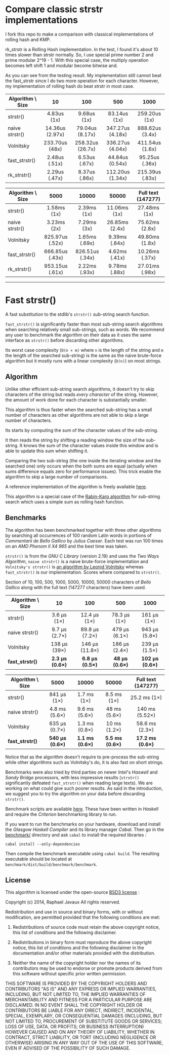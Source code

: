 Compare classic strstr implementations
======================================
I fork this repo to make a comparison with classical implementations of rolling hash and KMP.

rk_strstr is a Rolling Hash implementation. In the test, I found it's about 10 times slower than strstr normally. So, I use special prime number 2 and prime modular 2^19 - 1. With this special case, the multiply operation becomes left shift 1 and modular become bitwise and.

As you can see from the testing result. My implementation still cannot beat the fast_strstr since I do two more operation for each character. However, my implementation of rolling hash do beat strstr in most case. 

| Algorithm \ Size  | 10                | 100               | 500              | 1000              |
| ----------------- |:-----------------:|:-----------------:|:----------------:|:-----------------:|
| strstr()          |    4.83us (1x)    |   9.68us (1x)    |    83.14us (1x)   |  259.20us (1x)   |
| naive strstr()    |    14.36us (2.97x)|   79.04us (8.17x)|  347.27us (4.18x) |  888.62us (3.4x) |
| Volnitsky         |   233.70us (48x)  |  258.32us (26.7x)|  336.27us (4.04x) |  411.54us (1.6x) |
| fast_strstr()     |    2.48us (.51x)  |    6.53us (.67x) |   44.84us (0.54x) |   95.25us (.36x) |
| rk_strstr()       |    2.29us (.47x)  |    8.37us (.86x) |  112.20us (1.34x) |  215.39us (.83x) | 


| Algorithm \ Size  | 5000              | 10000             | 50000              | Full text (147277) |
| ----------------- |:-----------------:|:-----------------:|:------------------:|:------------------:|
| strstr()          |      1.58ms (1x)  |     2.39ms (1x)   |    11.06ms (1x)    |      27.48ms (1x)  |
| naive strstr()    |    3.23ms (2x)    |     7.29ms (3x)   |    26.85ms (2.4x)  |      75.62ms (2.8x)|
| Volnitsky         |  825.97us (.52x)  |     1.65ms (.69x) |     9.39ms (.84x)  |      49.80ms (1.8x)|
| fast_strstr()     |  666.85us (.43x)  |   826.51us (.34x) |     4.62ms (.41x)  |      10.26ms (.37x)|
| rk_strstr()       |  953.15us (.61x)  |     2.22ms (.93x) |     9.78ms (.88x)  |      27.01ms (.98x)|


-------------------------------------------------------------------------------

Fast strstr()
=============

A fast substitution to the stdlib's `strstr()` sub-string search function.

`fast_strstr()` is significantly faster than most sub-string search algorithms
when searching relatively small sub-strings, such as words. We recommend any
user to benchmark the algorithm on their data as it uses the same interface as
`strstr()` before discarding other algorithms.

Its worst case complexity (`O(n × m)` where `n` is the length of the string and
`m` the length of the searched sub-string) is the same as the naive brute-force
algorithm but it mostly runs with a linear complexity (`O(n)`) on most strings.

Algorithm
---------

Unlike other efficient sub-string search algorithms, it doesn't try to skip
characters of the string but reads *every character* of the string.
However, the amount of work done for each character is substantially smaller.

This algorithm is thus faster when the searched sub-string has a small number of
characters as other algorithms are not able to skip a large number of
characters.

Its starts by computing the sum of the character values of the sub-string.

It then reads the string by shifting a reading window the size of the
sub-string. It knows the sum of the character values inside this window and is
able to update this sum when shifting it.

Comparing the two sub-string (the one inside the iterating window and the
searched one) only occurs when the both sums are equal (actually when sums
difference equals zero for performance issues). This trick enable the algorithm
to skip a large number of comparisons.

A reference implementation of the algorithm is freely available
[here](fast_strstr.c).

This algorithm is a special case of the
[Rabin-Karp algorithm](http://en.wikipedia.org/wiki/Rabin-Karp_algorithm) for
sub-string search which uses a simple sum as rolling hash function.

Benchmarks
----------

The algorithm has been benchmarked together with three other algorithms by
searching all occurrences of 100 random Latin words in portions of *Commentarii
de Bello Gallico* by *Julius Caesar*. Each test was run 100 times on an
*AMD Phenom II X4 965* and the best time was taken.

`strstr()` is from the *GNU C Library* (version 2.19) and uses the *Two Ways
Algorithm*, `naive strstr()` is a naive brute-force implementation and
`Volnitsky's strstr()` is
[an algorithm by Leonid Volnitsky](http://volnitsky.com/project/str_search/)
whereas `fast_strstr()` is our implementation.
Scores where compared to `strstr()`.

Section of 10, 100, 500, 1000, 5000, 10000, 50000 characters of *Bello Gallico*
along with the full text (147277 characters) have been used.

| Algorithm \ Size  | 10                | 100               | 500              | 1000              |
| ----------------- |:-----------------:|:-----------------:|:----------------:|:-----------------:|
| strstr()          | 3.6 µs (1×)       | 12.4 µs (1×)      | 78.3 µs (1×)     | 161 µs (1×)       |
| naive strstr()    | 9.7 µs (2.7×)     | 89.8 µs (7.2×)    | 479 µs (6.1×)    | 943 µs (5.8×)     |
| Volnitsky         | 138 µs (39×)      | 146 µs (11.8×)    | 186 µs (2.4×)    | 239 µs (1.5×)     |
| **fast_strstr()** | **2.3 µs (0.6×)** | **6.8 µs (0.5×)** | **48 µs (0.6×)** | **102 µs (0.6×)** |

| Algorithm \ Size  | 5000              | 10000             | 50000              | Full text (147277) |
| ----------------- |:-----------------:|:-----------------:|:------------------:|:------------------:|
| strstr()          | 841 µs (1×)       | 1.7 ms (1×)       | 8.5 ms (1×)        | 25.2 ms (1×)       |
| naive strstr()    | 4.8 ms (5.6×)     | 9.6 ms (5.6×)     | 48 ms (5.6×)       | 140 ms (5.52×)     |
| Volnitsky         | 635 µs (0.7×)     | 1.3 ms (0.8×)     | 10 ms (1.2×)       | 58.6 ms (2.3×)     |
| **fast_strstr()** | **540 µs (0.6×)** | **1.1 ms (0.6×)** | **5.5 ms (0.6×)**  | **17.2 ms (0.6×)** |

Notice that as the algorithm doesn't require to pre-process the sub-string while
other algorithms such as Volnitsky's do, it is also fast on short strings.

Benchmarks were also tried by third parties on newer *Intel*'s *Haswell* and
*Sandy Bridge* processors, with less impressive results (`strstr()`
significantly defeated `fast_strstr()` when reading large texts).
We are working on what could give such poorer results. As said in the
introduction, we suggest you to try the algorithm on your data before discarding
`strstr()`.

Benchmark scripts are available [here](benchmark). These have been written in
*Haskell* and require the *Criterion* benchmarking library to run.

If you want to run the benchmarks on your hardware, download and install the
*Glasgow Haskell Compiler* and its library manager *Cabal*. Then go in the
[benchmark/](benchmark) directory and ask `cabal` to install the required
libraries :

```
cabal install --only-dependencies
```

Then compile the benchmark executable using `cabal build`. The resulting
executable should be located at `benchmark/dist/build/benchmark/benchmark`.

License
-------

This algorithm is licensed under the open-source
[BSD3 license](http://opensource.org/licenses/BSD-3-Clause) :

Copyright (c) 2014, Raphael Javaux
All rights reserved.

Redistribution and use in source and binary forms, with or without modification,
are permitted provided that the following conditions are met:

1. Redistributions of source code must retain the above copyright notice, this
list of conditions and the following disclaimer.

2. Redistributions in binary form must reproduce the above copyright notice, this
list of conditions and the following disclaimer in the documentation and/or
other materials provided with the distribution.

3. Neither the name of the copyright holder nor the names of its contributors
may be used to endorse or promote products derived from this software without
specific prior written permission.

THIS SOFTWARE IS PROVIDED BY THE COPYRIGHT HOLDERS AND CONTRIBUTORS "AS IS" AND
ANY EXPRESS OR IMPLIED WARRANTIES, INCLUDING, BUT NOT LIMITED TO, THE IMPLIED
WARRANTIES OF MERCHANTABILITY AND FITNESS FOR A PARTICULAR PURPOSE ARE
DISCLAIMED. IN NO EVENT SHALL THE COPYRIGHT HOLDER OR CONTRIBUTORS BE LIABLE
FOR ANY DIRECT, INDIRECT, INCIDENTAL, SPECIAL, EXEMPLARY, OR CONSEQUENTIAL
DAMAGES (INCLUDING, BUT NOT LIMITED TO, PROCUREMENT OF SUBSTITUTE GOODS OR
SERVICES; LOSS OF USE, DATA, OR PROFITS; OR BUSINESS INTERRUPTION) HOWEVER
CAUSED AND ON ANY THEORY OF LIABILITY, WHETHER IN CONTRACT, STRICT LIABILITY,
OR TORT (INCLUDING NEGLIGENCE OR OTHERWISE) ARISING IN ANY WAY OUT OF THE USE
OF THIS SOFTWARE, EVEN IF ADVISED OF THE POSSIBILITY OF SUCH DAMAGE.

